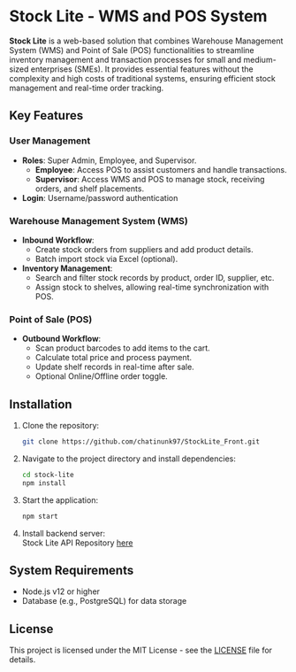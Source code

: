 
# Stock Lite - WMS and POS System

**Stock Lite** is a web-based solution that combines Warehouse Management System (WMS) and Point of Sale (POS) functionalities to streamline inventory management and transaction processes for small and medium-sized enterprises (SMEs). It provides essential features without the complexity and high costs of traditional systems, ensuring efficient stock management and real-time order tracking.

## Key Features

### User Management
- **Roles**: Super Admin, Employee, and Supervisor.
  - **Employee**: Access POS to assist customers and handle transactions.
  - **Supervisor**: Access WMS and POS to manage stock, receiving orders, and shelf placements.
- **Login**: Username/password authentication

### Warehouse Management System (WMS)
- **Inbound Workflow**: 
  - Create stock orders from suppliers and add product details.
  - Batch import stock via Excel (optional).
- **Inventory Management**:
  - Search and filter stock records by product, order ID, supplier, etc.
  - Assign stock to shelves, allowing real-time synchronization with POS.

### Point of Sale (POS)
- **Outbound Workflow**:
  - Scan product barcodes to add items to the cart.
  - Calculate total price and process payment.
  - Update shelf records in real-time after sale.
  - Optional Online/Offline order toggle.

## Installation

1. Clone the repository:
   ```bash
   git clone https://github.com/chatinunk97/StockLite_Front.git
   ```

2. Navigate to the project directory and install dependencies:
   ```bash
   cd stock-lite
   npm install
   ```

3. Start the application:
   ```bash
   npm start
   ```

4. Install backend server: \
    Stock Lite API Repository [here](https://github.com/chatinunk97/StockLite_API)
## System Requirements
- Node.js v12 or higher
- Database (e.g., PostgreSQL) for data storage

## License
This project is licensed under the MIT License - see the [LICENSE](LICENSE) file for details.
